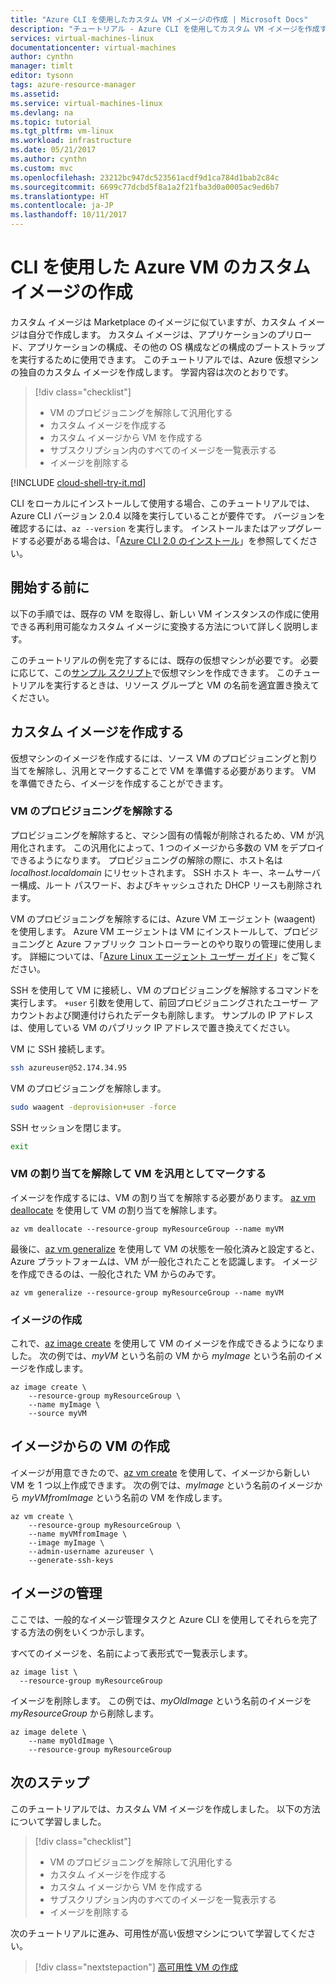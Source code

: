 ```yaml
---
title: "Azure CLI を使用したカスタム VM イメージの作成 | Microsoft Docs"
description: "チュートリアル - Azure CLI を使用してカスタム VM イメージを作成する"
services: virtual-machines-linux
documentationcenter: virtual-machines
author: cynthn
manager: timlt
editor: tysonn
tags: azure-resource-manager
ms.assetid: 
ms.service: virtual-machines-linux
ms.devlang: na
ms.topic: tutorial
ms.tgt_pltfrm: vm-linux
ms.workload: infrastructure
ms.date: 05/21/2017
ms.author: cynthn
ms.custom: mvc
ms.openlocfilehash: 23212bc947dc523561acdf9d1ca784d1bab2c84c
ms.sourcegitcommit: 6699c77dcbd5f8a1a2f21fba3d0a0005ac9ed6b7
ms.translationtype: HT
ms.contentlocale: ja-JP
ms.lasthandoff: 10/11/2017
---
```

# <a name="create-a-custom-image-of-an-azure-vm-using-the-cli"></a>CLI を使用した Azure VM のカスタム イメージの作成

カスタム イメージは Marketplace のイメージに似ていますが、カスタム イメージは自分で作成します。 カスタム イメージは、アプリケーションのプリロード、アプリケーションの構成、その他の OS 構成などの構成のブートストラップを実行するために使用できます。 このチュートリアルでは、Azure 仮想マシンの独自のカスタム イメージを作成します。 学習内容は次のとおりです。

> [!div class="checklist"]
> * VM のプロビジョニングを解除して汎用化する
> * カスタム イメージを作成する
> * カスタム イメージから VM を作成する
> * サブスクリプション内のすべてのイメージを一覧表示する
> * イメージを削除する


[!INCLUDE [cloud-shell-try-it.md](../../../includes/cloud-shell-try-it.md)]

CLI をローカルにインストールして使用する場合、このチュートリアルでは、Azure CLI バージョン 2.0.4 以降を実行していることが要件です。 バージョンを確認するには、`az --version` を実行します。 インストールまたはアップグレードする必要がある場合は、「[Azure CLI 2.0 のインストール]( /cli/azure/install-azure-cli)」を参照してください。 

## <a name="before-you-begin"></a>開始する前に

以下の手順では、既存の VM を取得し、新しい VM インスタンスの作成に使用できる再利用可能なカスタム イメージに変換する方法について詳しく説明します。

このチュートリアルの例を完了するには、既存の仮想マシンが必要です。 必要に応じて、この[サンプル スクリプト](../scripts/virtual-machines-linux-cli-sample-create-vm-nginx.md)で仮想マシンを作成できます。 このチュートリアルを実行するときは、リソース グループと VM の名前を適宜置き換えてください。

## <a name="create-a-custom-image"></a>カスタム イメージを作成する

仮想マシンのイメージを作成するには、ソース VM のプロビジョニングと割り当てを解除し、汎用とマークすることで VM を準備する必要があります。 VM を準備できたら、イメージを作成することができます。

### <a name="deprovision-the-vm"></a>VM のプロビジョニングを解除する 

プロビジョニングを解除すると、マシン固有の情報が削除されるため、VM が汎用化されます。 この汎用化によって、1 つのイメージから多数の VM をデプロイできるようになります。 プロビジョニングの解除の際に、ホスト名は *localhost.localdomain* にリセットされます。 SSH ホスト キー、ネームサーバー構成、ルート パスワード、およびキャッシュされた DHCP リースも削除されます。

VM のプロビジョニングを解除するには、Azure VM エージェント (waagent) を使用します。 Azure VM エージェントは VM にインストールして、プロビジョニングと Azure ファブリック コントローラーとのやり取りの管理に使用します。 詳細については、「[Azure Linux エージェント ユーザー ガイド](agent-user-guide.md)」をご覧ください。

SSH を使用して VM に接続し、VM のプロビジョニングを解除するコマンドを実行します。 `+user` 引数を使用して、前回プロビジョニングされたユーザー アカウントおよび関連付けられたデータも削除します。 サンプルの IP アドレスは、使用している VM のパブリック IP アドレスで置き換えてください。

VM に SSH 接続します。
```bash
ssh azureuser@52.174.34.95
```
VM のプロビジョニングを解除します。

```bash
sudo waagent -deprovision+user -force
```
SSH セッションを閉じます。

```bash
exit
```

### <a name="deallocate-and-mark-the-vm-as-generalized"></a>VM の割り当てを解除して VM を汎用としてマークする

イメージを作成するには、VM の割り当てを解除する必要があります。 [az vm deallocate](/cli//azure/vm#deallocate) を使用して VM の割り当てを解除します。 
   
```azurecli-interactive 
az vm deallocate --resource-group myResourceGroup --name myVM
```

最後に、[az vm generalize](/cli//azure/vm#generalize) を使用して VM の状態を一般化済みと設定すると、Azure プラットフォームは、VM が一般化されたことを認識します。 イメージを作成できるのは、一般化された VM からのみです。
   
```azurecli-interactive 
az vm generalize --resource-group myResourceGroup --name myVM
```

### <a name="create-the-image"></a>イメージの作成

これで、[az image create](/cli//azure/image#create) を使用して VM のイメージを作成できるようになりました。 次の例では、*myVM* という名前の VM から *myImage* という名前のイメージを作成します。
   
```azurecli-interactive 
az image create \
    --resource-group myResourceGroup \
    --name myImage \
    --source myVM
```
 
## <a name="create-vms-from-the-image"></a>イメージからの VM の作成

イメージが用意できたので、[az vm create](/cli/azure/vm#create) を使用して、イメージから新しい VM を 1 つ以上作成できます。 次の例では、*myImage* という名前のイメージから *myVMfromImage* という名前の VM を作成します。

```azurecli-interactive 
az vm create \
    --resource-group myResourceGroup \
    --name myVMfromImage \
    --image myImage \
    --admin-username azureuser \
    --generate-ssh-keys
```

## <a name="image-management"></a>イメージの管理 

ここでは、一般的なイメージ管理タスクと Azure CLI を使用してそれらを完了する方法の例をいくつか示します。

すべてのイメージを、名前によって表形式で一覧表示します。

```azurecli-interactive 
az image list \
  --resource-group myResourceGroup
```

イメージを削除します。 この例では、*myOldImage* という名前のイメージを *myResourceGroup* から削除します。

```azurecli-interactive 
az image delete \
    --name myOldImage \
    --resource-group myResourceGroup
```

## <a name="next-steps"></a>次のステップ

このチュートリアルでは、カスタム VM イメージを作成しました。 以下の方法について学習しました。

> [!div class="checklist"]
> * VM のプロビジョニングを解除して汎用化する
> * カスタム イメージを作成する
> * カスタム イメージから VM を作成する
> * サブスクリプション内のすべてのイメージを一覧表示する
> * イメージを削除する

次のチュートリアルに進み、可用性が高い仮想マシンについて学習してください。

> [!div class="nextstepaction"]
> [高可用性 VM の作成](tutorial-availability-sets.md)

